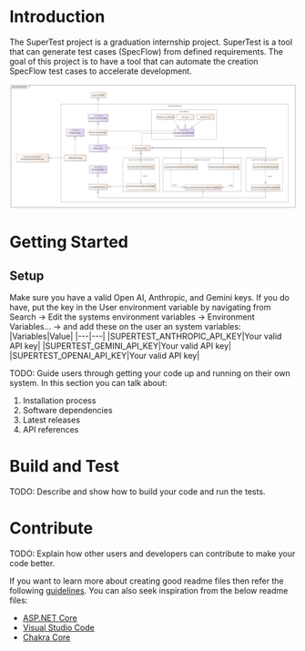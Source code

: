 # Introduction 
The SuperTest project is a graduation internship project. SuperTest is a tool that can generate test cases (SpecFlow) from defined requirements. The goal of this project is to have a tool that can automate the creation SpecFlow test cases to accelerate development.

![architecture image](img/Architecture%20Image%20V2.png)

# Getting Started
## Setup
Make sure you have a valid Open AI, Anthropic, and Gemini keys. If you do have, put the key in the User environment variable by navigating from Search -> Edit the systems environment variables -> Environment Variables... -> and add these on the user an system variables:
|Variables|Value|
|---|---|
|SUPERTEST_ANTHROPIC_API_KEY|Your valid API key|
|SUPERTEST_GEMINI_API_KEY|Your valid API key|
|SUPERTEST_OPENAI_API_KEY|Your valid API key|

TODO: Guide users through getting your code up and running on their own system. In this section you can talk about:
1.	Installation process
2.	Software dependencies
3.	Latest releases
4.	API references

# Build and Test
TODO: Describe and show how to build your code and run the tests. 

# Contribute
TODO: Explain how other users and developers can contribute to make your code better. 

If you want to learn more about creating good readme files then refer the following [guidelines](https://docs.microsoft.com/en-us/azure/devops/repos/git/create-a-readme?view=azure-devops). You can also seek inspiration from the below readme files:
- [ASP.NET Core](https://github.com/aspnet/Home)
- [Visual Studio Code](https://github.com/Microsoft/vscode)
- [Chakra Core](https://github.com/Microsoft/ChakraCore)